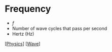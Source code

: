# Frequency

- $f$
- Number of wave cycles that pass per second
- Hertz (Hz)

[[Physics]] [[Wave]]

[//begin]: # "Autogenerated link references for markdown compatibility"
[physics]: physics "Physics"
[wave]: wave "Wave"
[//end]: # "Autogenerated link references"